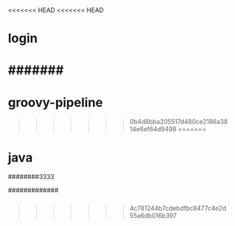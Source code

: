 <<<<<<< HEAD
<<<<<<< HEAD
# login

#
#
####
#######
=======
# groovy-pipeline
>>>>>>> 0b4d8bba205517d480ce2186a3814e6ef64d9498
=======
# java

########3333

#############

#####
>>>>>>> 4c781244b7cdebdfbc8477c4e2d55a6db016b397
